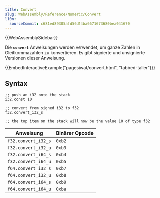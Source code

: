 ```yaml
---
title: Convert
slug: WebAssembly/Reference/Numeric/Convert
l10n:
  sourceCommit: c681ed89305afd56d54ba6671673680bea041670
---
```


{{WebAssemblySidebar}}

Die **`convert`** Anweisungen werden verwendet, um ganze Zahlen in Gleitkommazahlen zu konvertieren. Es gibt signierte und unsignierte Versionen dieser Anweisung.

{{EmbedInteractiveExample("pages/wat/convert.html", "tabbed-taller")}}

## Syntax

```wasm
;; push an i32 onto the stack
i32.const 10

;; convert from signed i32 to f32
f32.convert_i32_s

;; the top item on the stack will now be the value 10 of type f32
```

| Anweisung           | Binärer Opcode |
| ------------------- | -------------- |
| `f32.convert_i32_s` | `0xb2`         |
| `f32.convert_i32_u` | `0xb3`         |
| `f32.convert_i64_s` | `0xb4`         |
| `f32.convert_i64_u` | `0xb5`         |
| `f64.convert_i32_s` | `0xb7`         |
| `f64.convert_i32_u` | `0xb8`         |
| `f64.convert_i64_s` | `0xb9`         |
| `f64.convert_i64_u` | `0xba`         |
